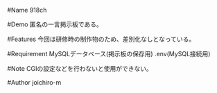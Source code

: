 #Name
918ch

#Demo
匿名の一言掲示板である。

#Features
今回は研修時の制作物のため、差別化なしとなっている。

#Requirement
MySQLデータベース(掲示板の保存用)
.env(MySQL接続用)

#Note
CGIの設定などを行わないと使用ができない。

#Author
joichiro-m
